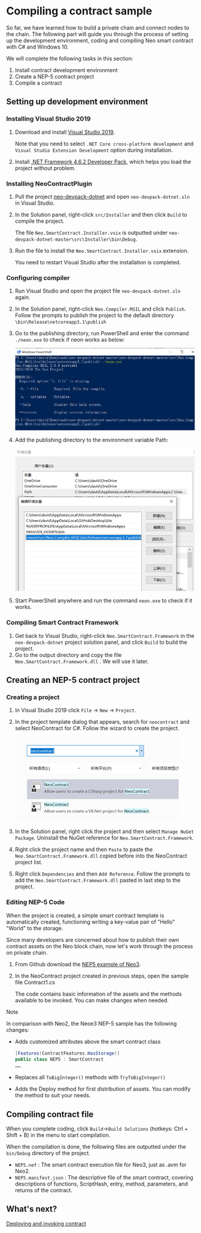 # Compiling a contract sample

So far, we have learned how to build a private chain and connect nodes to the chain. The following part will guide you through the process of setting up the development environment, coding and compiling Neo smart contract with C# and Windows 10. 

We will complete the following tasks in this section: 

1. Install contract development environment
2. Create a NEP-5 contract project
3. Compile a contract

## Setting up development environment

### Installing Visual Studio 2019

1. Download and install [Visual Studio 2019](https://www.visualstudio.com/products/visual-studio-community-vs). 

   Note that you need to select `.NET Core cross-platform development` and `Visual Studio Extension Development` option during installation.

2. Install [.NET Framework 4.6.2 Developer Pack](https://dotnet.microsoft.com/download/dotnet-framework/thank-you/net462-developer-pack-offline-installer), which helps you load the project without problem.

### Installing NeoContractPlugin

1. Pull the project [neo-devpack-dotnet](https://github.com/neo-project/neo-devpack-dotnet) and open `neo-devpack-dotnet.sln` in Visual Studio.

2. In the Solution panel, right-click `src/Installer` and then click `Build` to compile the project. 

   The file `Neo.SmartContract.Installer.vsix` is outputted under `neo-devpack-dotnet-master\src\Installer\bin\Debug`.

3. Run the file to install the `Neo.SmartContract.Installer.vsix` extension. 

   You need to restart Visual Studio after the installation is completed.

### Configuring compiler 

1. Run Visual Studio and open the project file `neo-devpack-dotnet.sln` again.

2. In the Solution panel, right-click `Neo.Compiler.MSIL` and click `Publish`. Follow the prompts to publish the project to the default directory `\bin\Release\netcoreapp3.1\publish`

3. Go to the publishing directory, run PowerShell and enter the command `./neon.exe` to check if neon works as below:

   ![](../../../zh-cn/sc/assets/neon.png)

4. Add the publishing directory to the environment variable Path:

   ![](../../../zh-cn/sc/assets/env.png)

5. Start PowerShell anywhere and run the command `neon.exe` to check if it works.

### Compiling Smart Contract Framework

1. Get back to Visual Studio, right-click `Neo.SmartContract.Framework` in the `neo-devpack-dotnet` project solution panel, and click `Build` to build the project. 
2. Go to the output directory and copy the file `Neo.SmartContract.Framework.dll` . We will use it later.

## Creating an NEP-5 contract project

### Creating a project

1. In Visual Studio 2019 click `File` -> `New` -> `Project`.

2. In the project template dialog that appears, search for `neocontract` and select NeoContract for C#. Follow the wizard to create the project.

   ![](../../../zh-cn/sc/assets/neocontract.png)

3. In the Solution panel, right click the project and then select `Manage NuGet Package`. Uninstall the NuGet reference for `Neo.SmartContract.Framework`.

4. Right click the project name and then `Paste` to paste the `Neo.SmartContract.Framework.dll` copied before into the NeoContract project list.

5. Right click `Dependencies` and then `Add Reference`. Follow the prompts to add the `Neo.SmartContract.Framework.dll` pasted in last step to the project.

### Editing NEP-5 Code

When the project is created,  a simple smart contract template is automatically created, functioning writing a key-value pair of "Hello" "World" to the storage.

Since many developers are concerned about how to publish their own contract assets on the Neo block chain, now let's work through the process on private chain.

1. From Github download the [NEP5 example of Neo3](https://github.com/chenzhitong/Neo3-Smart-Contract-Examples/tree/master/NEP5).

2. In the NeoContract project created in previous steps, open the sample file Contract1.cs

   The code contains basic information of the assets and the methods available to be invoked. You can make changes when needed.

> [!Note]
>
> In comparison with Neo2, the Neoe3 NEP-5 sample has the following changes:
>
> - Adds customized attributes above the smart contract class
>
>    ```c#
>    [Features(ContractFeatures.HasStorage)]
>    public class NEP5 : SmartContract
>    ……
>    ```
>
> - Replaces all  `ToBigInteger()` methods with `TryToBigInteger()`
>
>
> - Adds the Deploy method for first distribution of assets. You can modify the method to suit your needs. 
>

## Compiling contract file

When you complete coding, click `Build`->`Build Solutions` (hotkeys: Ctrl + Shift + B) in the menu to start compilation.

When the compilation is done, the following files are outputted under the `bin/Debug` directory of the project.

-  `NEP5.nef` : The smart contract execution file for Neo3, just as .avm for Neo2.
-  `NEP5.manifest.json` : The descriptive file of the smart contract, covering descriptions of functions, ScriptHash, entry, method, parameters, and returns of the contract.

## What's next?

[Deploying and invoking contract](deploy.md)

